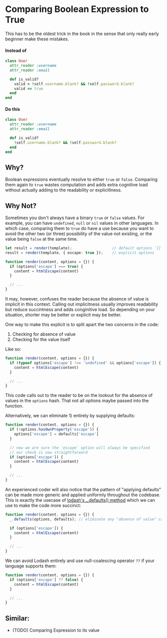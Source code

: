 # Comparing Boolean Expression to True

This has to be the oldest trick in the book in the sense that only really early beginner
make these mistakes.

#### Instead of

```ruby
class User
  attr_reader :username
  attr_reader :email

  def is_valid?
    valid = !self.username.blank? && !self.password.blank?
    valid == true
  end
end
```

#### Do this

```ruby
class User
  attr_reader :username
  attr_reader :email

  def is_valid?
    !self.username.blank? && !self.password.blank?
  end
end
```

## Why?

Boolean expressions eventually resolve to either `true` or `false`. Comparing them again
to `true` wastes computation and adds extra cognitive load without actually adding to the
readability or explicitlness.

## Why Not?

Sometimes you don't always have a binary `true` or `false` values. For example, you can
have `undefined`, `null` or `nil` values in other languages. In which case, comparing them
to `true` do have a use because you want to avoid the other two (or three) possibility of
the value not existing, or the value being `false` at the same time.

```typescript
let result = render(template);                  // default options `{}`
result = render(template, { escape: true });    // explicit options

function render(content, options = {}) {
  if (options['escape'] === true) {
    content = htmlEscape(content)
  }

  // ...
}
```

It may, however, confuses the reader because the absence of value is implicit in this
context. Calling out implicitness usually improves readability but reduce succintness and
adds conginitive load. So depending on your situation, shorter may be better or explicit
may be better.

One way to make this explicit is to split apart the two concerns in the code:

1. Checking for absence of value
2. Checking for the value itself

Like so:

```typescript
function render(content, options = {}) {
  if (typeof options['escape'] !== 'undefined' && options['escape']) {
    content = htmlEscape(content)
  }

  // ...
}
```

This code calls out to the reader to be on the lookout for the absence of values in the
`options` hash. That not all options maybe passed into the function.

Alternatively, we can eliminate 1) entirely by supplying defaults:

```typescript
function render(content, options = {}) {
  if (!options.hasOwnProperty('escape')) {
    options['escape'] = defaults['escape']
  }

  // now we are sure the 'escape` option will always be specified
  // our check is now straightforward
  if (options['escape']) {
    content = htmlEscape(content)
  }

  // ...
}
```

An experienced coder will also notice that the pattern of "applying defaults" can be made
more generic and applied uniformly throughout the codebase. This is exactly the usecase of
[lodash's _.defaults() method](https://www.geeksforgeeks.org/lodash-_-defaults-method/)
which we can use to make the code more succinct:

```typescript
function render(content, options = {}) {
  _.defaults(options, defaults); // eliminate any "absence of value" cases

  if (options['escape']) {
    content = htmlEscape(content)
  }

  // ...
}
```

We can avoid Lodash entirely and use null-coalescing operator `??` if your language supports
them:

```typescript
function render(content, options = {}) {
  if (options['escape'] ?? false) {
    content = htmlEscape(content)
  }

  // ...
}
```

## Similar:

* (TODO) Comparing Expression to its value
